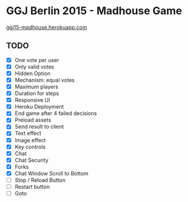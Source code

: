 # GGJ Berlin 2015 - Madhouse Game

[ggj15-madhouse.herokuapp.com](http://ggj15-madhouse.herokuapp.com/)

## TODO

- [x] One vote per user
- [x] Only valid votes
- [x] Hidden Option
- [x] Mechanism: equal votes
- [x] Maximum players
- [x] Duration for steps
- [x] Responsive UI
- [x] Heroku Deployment
- [x] End game after 4 failed decisions
- [x] Preload assets
- [x] Send result to client
- [x] Text effect
- [x] Image effect
- [x] Key controls
- [x] Chat
- [x] Chat Security
- [x] Forks
- [x] Chat Window Scroll to Bottom
- [ ] Stop / Reload Button
- [ ] Restart button
- [ ] Goto